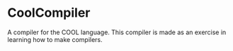CoolCompiler
============

A compiler for the COOL language. 
This compiler is made as an exercise in learning how to make compilers. 
